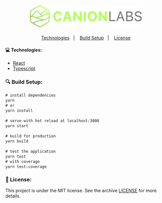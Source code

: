 <h1 align="center">
    <img alt="GoStack" src=".github/logo-horizontal.png" width="350px" />
</h1>

<p align="center">
  <a href="#computer-technologies">Technologies</a>&nbsp;&nbsp;&nbsp;|&nbsp;&nbsp;&nbsp;
  <a href="#mag-build-setup">Build Setup</a>&nbsp;&nbsp;&nbsp;|&nbsp;&nbsp;&nbsp;
  <a href="#memo-license">License</a>
</p>

#### :computer: Technologies:

- [React](https://pt-br.reactjs.org/)
- [Typescript](https://www.typescriptlang.org/)

### :mag: Build Setup:

```
# install dependencies
yarn
# or
yarn install

# serve with hot reload at localhost:3000
yarn start

# build for production
yarn build

# test the application
yarn test
# with coverage
yarn test:coverage
```

### :memo: License:

This project is under the MIT license. See the archive [LICENSE](https://github.com/canionlabs/Canionlabs_frontend/blob/master/LICENSE.txt) for more details.
